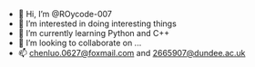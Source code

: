 - 👋 Hi, I’m @ROycode-007
- 👀 I’m interested in doing interesting things
- 🌱 I’m currently learning Python and C++
- 💞️ I’m looking to collaborate on ...
- 📫 chenluo.0627@foxmail.com and 2665907@dundee.ac.uk


<!---
ROycode-007/ROycode-007 is a ✨ special ✨ repository because its `README.md` (this file) appears on your GitHub profile.
You can click the Preview link to take a look at your changes.
--->
